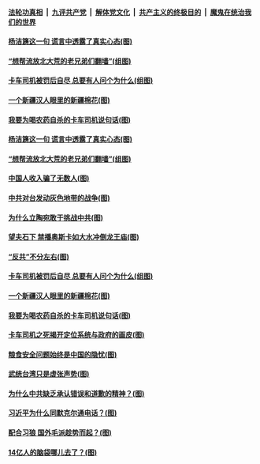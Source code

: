 ####  [法轮功真相](../../../../basic/blob/master/README.md?t=04111602) &nbsp;|&nbsp; [九评共产党](../../../../9ping.md/blob/master/README.md?t=04111602) &nbsp;|&nbsp; [解体党文化](../../../../jtdwh.md/blob/master/README.md?t=04111602)  &nbsp;|&nbsp; [共产主义的终极目的](../../../../gczydzjmd.md/blob/master/README.md?t=04111602) &nbsp;|&nbsp; [魔鬼在统治我们的世界](../../../../mgztzwmdsj.md/blob/master/README.md?t=04111602) 

#### [杨洁篪这一句 谎言中透露了真实心态(图)](../pages/p4/968397.md?t=04111602) 

#### [“想帮流放北大荒的老兄弟们翻墙”(组图)](../pages/p4/968186.md?t=04111602) 


#### [卡车司机被罚后自尽 总要有人问个为什么(组图)](../pages/p4/968261.md?t=04111602) 

#### [一个新疆汉人眼里的新疆棉花(图)](../pages/p4/968264.md?t=04111602) 

#### [我要为喝农药自杀的卡车司机说句话(图)](../pages/p4/968265.md?t=04111602) 

#### [杨洁篪这一句 谎言中透露了真实心态(图)](../pages/p4/968397.md?t=04111602) 

#### [“想帮流放北大荒的老兄弟们翻墙”(组图)](../pages/p4/968186.md?t=04111602) 

#### [中国人收入骗了无数人(图)](../pages/p4/968374.md?t=04111602) 

#### [中共对台发动灰色地带的战争(图)](../pages/p4/968349.md?t=04111602) 

#### [为什么立陶宛敢于挑战中共(图)](../pages/p4/968197.md?t=04111602) 

#### [望夫石下 禁播奥斯卡如大水冲倒龙王庙(图)](../pages/p4/968342.md?t=04111602) 


#### [“反共”不分左右(图)](../pages/p4/968284.md?t=04111602) 

#### [卡车司机被罚后自尽 总要有人问个为什么(组图)](../pages/p4/968261.md?t=04111602) 

#### [一个新疆汉人眼里的新疆棉花(图)](../pages/p4/968264.md?t=04111602) 


#### [我要为喝农药自杀的卡车司机说句话(图)](../pages/p4/968265.md?t=04111602) 

#### [卡车司机之死揭开定位系统与政府的画皮(图)](../pages/p4/968263.md?t=04111602) 

#### [粮食安全问题始终是中国的隐忧(图)](../pages/p4/968258.md?t=04111602) 

#### [武统台湾只是虚张声势(图)](../pages/p4/968173.md?t=04111602) 

#### [为什么中共缺乏承认错误和道歉的精神？(图)](../pages/p4/968167.md?t=04111602) 

#### [习近平为什么同默克尔通电话？(图)](../pages/p4/968155.md?t=04111602) 

#### [配合习狼 国外毛派趁势而起？(图)](../pages/p4/968151.md?t=04111602) 

#### [14亿人的脑袋哪儿去了？(图)](../pages/p4/968150.md?t=04111602) 


